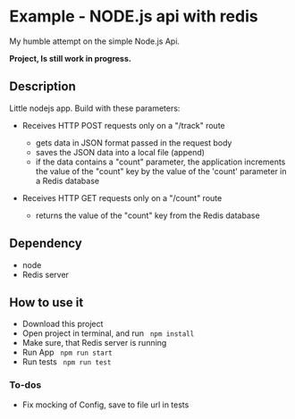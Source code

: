 # Example - NODE.js api with redis

My humble attempt on the simple Node.js Api.


**Project, Is still work in progress.**

## Description

Little nodejs app. Build with these parameters:

+ Receives HTTP POST requests only on a "/track" route
    * gets data in JSON format passed in the request body 
    * saves the JSON data into a local file (append) 
    * if the data contains a "count" parameter, the application increments the value of the "count" key by the value of the 'count' parameter in a Redis database 

+ Receives HTTP GET requests only on a "/count" route 
    * returns the value of the "count" key from the Redis database 


## Dependency

* node 
* Redis server

## How to use it

* Download this project
* Open project in terminal, and run ``` npm install```
* Make sure, that Redis server is running
* Run App ``` npm run start```
* Run tests ``` npm run test```

### To-dos

* Fix mocking of Config, save to file url in tests
